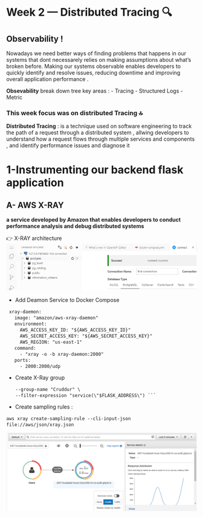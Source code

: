 # Week 2 — Distributed Tracing 🔍
## Observability ! 
Nowadays we need better ways of finding problems that happens in our systems that dont necessarely relies on making assumptions about what’s broken before. Making our systems observable enables developers to quickly identify and resolve issues, reducing downtime and improving overall application performance . 

**Obsevability** break down tree key areas : 
      - Tracing 
      - Structured Logs 
      - Metric

### This week focus was on distributed Tracing  🔝

**Distributed Tracing** : is a technique used on software engineering to track the path of a request through a distributed system , allwing developers  to understand how a request flows through multiple services and components , and identify performance  issues and diagnose it

# 1-Instrumenting our backend flask application 

## A- AWS X-RAY  
**a service developed by Amazon that enables developers to conduct performance analysis and debug distributed systems**


 👉 X-RAY architecture 
![x-ray architecture --> ](./ressources/19.png)
- Add Deamon Service to Docker Compose
 ```
  xray-daemon:
    image: "amazon/aws-xray-daemon"
    environment:
      AWS_ACCESS_KEY_ID: "${AWS_ACCESS_KEY_ID}"
      AWS_SECRET_ACCESS_KEY: "${AWS_SECRET_ACCESS_KEY}"
      AWS_REGION: "us-east-1"
    command:
      - "xray -o -b xray-daemon:2000"
    ports:
      - 2000:2000/udp
 ```
- Create X-Ray group 

     ```aws xray create-group \
   --group-name "Cruddur" \
   --filter-expression "service(\"$FLASK_ADDRESS\") ```
    
- Create sampling rules :   
```
aws xray create-sampling-rule --cli-input-json file://aws/json/xray.json
```
![aws x-ray results --> ](./ressources/31.png)






